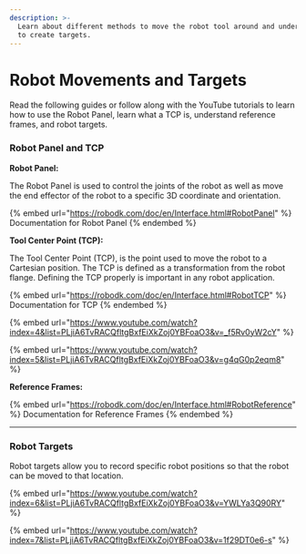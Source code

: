 ```yaml
---
description: >-
  Learn about different methods to move the robot tool around and understand how
  to create targets.
---
```


# Robot Movements and Targets

Read the following guides or follow along with the YouTube tutorials to learn how to use the Robot Panel, learn what a TCP is, understand reference frames, and robot targets.

### Robot Panel and TCP

**Robot Panel:**

The Robot Panel is used to control the joints of the robot as well as move the end effector of the robot to a specific 3D coordinate and orientation.&#x20;

{% embed url="https://robodk.com/doc/en/Interface.html#RobotPanel" %}
Documentation for Robot Panel
{% endembed %}

**Tool Center Point (TCP):**

The Tool Center Point (TCP), is the point used to move the robot to a Cartesian position. The TCP is defined as a transformation from the robot flange. Defining the TCP properly is important in any robot application.

{% embed url="https://robodk.com/doc/en/Interface.html#RobotTCP" %}
Documentation for TCP
{% endembed %}



{% embed url="https://www.youtube.com/watch?index=4&list=PLjiA6TvRACQfltgBxfEiXkZoj0YBFoaO3&v=_f5Rv0yW2cY" %}

{% embed url="https://www.youtube.com/watch?index=5&list=PLjiA6TvRACQfltgBxfEiXkZoj0YBFoaO3&v=g4qG0p2eqm8" %}

**Reference Frames:**

{% embed url="https://robodk.com/doc/en/Interface.html#RobotReference" %}
Documentation for Reference Frames
{% endembed %}

****

### Robot Targets

Robot targets allow you to record specific robot positions so that the robot can be moved to that location.

{% embed url="https://www.youtube.com/watch?index=6&list=PLjiA6TvRACQfltgBxfEiXkZoj0YBFoaO3&v=YWLYa3Q90RY" %}

{% embed url="https://www.youtube.com/watch?index=7&list=PLjiA6TvRACQfltgBxfEiXkZoj0YBFoaO3&v=1f29DT0e6-s" %}

